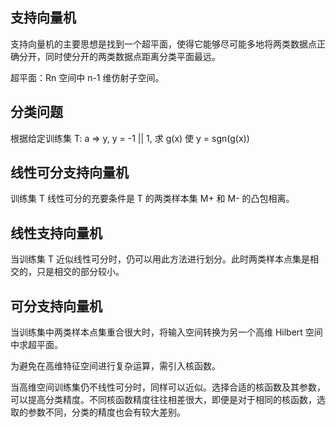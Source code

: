 ## 支持向量机

支持向量机的主要思想是找到一个超平面，使得它能够尽可能多地将两类数据点正确分开，同时使分开的两类数据点距离分类平面最远。

超平面：Rn 空间中 n-1 维仿射子空间。

## 分类问题

根据给定训练集 T: a => y, y = -1 || 1, 求 g(x) 使 y = sgn(g(x))

## 线性可分支持向量机

训练集 T 线性可分的充要条件是 T 的两类样本集 M+ 和 M- 的凸包相离。

## 线性支持向量机

当训练集 T 近似线性可分时，仍可以用此方法进行划分。此时两类样本点集是相交的，只是相交的部分较小。

## 可分支持向量机

当训练集中两类样本点集重合很大时，将输入空间转换为另一个高维 Hilbert 空间中求超平面。

为避免在高维特征空间进行复杂运算，需引入核函数。

当高维空间训练集仍不线性可分时，同样可以近似。选择合适的核函数及其参数，可以提高分类精度。不同核函数精度往往相差很大，即便是对于相同的核函数，选取的参数不同，分类的精度也会有较大差别。
